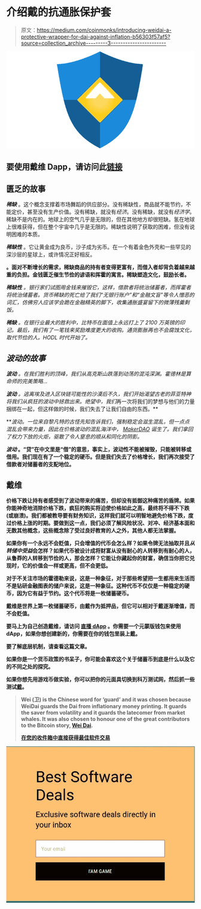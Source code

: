 # 介绍戴的抗通胀保护套

> 原文：<https://medium.com/coinmonks/introducing-weidai-a-protective-wrapper-for-dai-against-inflation-b56303f57af5?source=collection_archive---------3----------------------->

![](img/980fcd64629c5159a3eacf0f11885afc.png)

## 要使用戴维 Dapp，请访问此[链接](http://weidaidapp.com)

## 匮乏的故事

***稀缺*** 。这个概念支撑着市场舞蹈的供应部分。没有稀缺性，商品就不能节约，不能定价，甚至没有生产价值。没有稀缺，就没有*经济*。没有稀缺，就没有*经济学*。稀缺不是内在的。地球上的空气几乎是无限的，但在其他地方却很短缺。氢在地球上很难获得，但在整个宇宙中几乎是无限的。稀缺性说明了获取的困难，但没有说明困难的本质。

***稀缺性*** 。它让黄金成为良币，沙子成为劣币。在一个有着金色外壳和一些罕见的深沙层的星球上，或许情况正好相反。

**。面对不断增长的需求，稀缺商品的持有者变得更富有，而借入者却背负着越来越重的负担。金钱匮乏催生节俭的谚语和挥霍的寓言。稀缺塑造文化，鼓励长者。**

****稀缺性*** 。银行家们试图用金钱来摧毁它，这样，借款者将统治储蓄者，而挥霍者将统治储蓄者。货币稀缺的死亡给了我们“无银行账户”和“金融文盲”等令人憎恶的词汇，仿佛穷人应该学会跪在金融精英的脚下，收集通胀盛宴留下的微薄残羹剩饭。*

****稀缺*** 。在银行业最大的胜利中，比特币在面值上永远打上了 2100 万英镑的印记。最后，我们有了一笔钱来奖励难度更大的收购。通货膨胀再也不会腐蚀文化，取代节俭的人。HODL 时代开始了。*

## *波动的故事*

****波动*** 。在我们胜利的顶峰，我们从高克斯山跌落到动荡的混沌深渊。霍德林是算命师的完美策略…*

****波动*** 。逃离埃及进入区块链可能性的沙漠后不久，我们开始渴望古老的菲亚特神将我们从疯狂的波动中拯救出来。绝望中，我们*再一次将我们的梦想与他们的力量捆绑在一起，但这样做的时候，我们失去了让我们自由的东西。**

***波动。*一位来自黎凡特的古怪先知告诉我们，强制稳定会滋生混乱，但一点点混乱会带来力量，因此在价格波动的混乱海洋中， [MakerDAO](https://dai.makerdao.com) 诞生了。我们拿回了权力下放的火炬，驱散了令人窒息的顺从和同化的阴影。**

*****波动*** 。“贷”在中文里是“借”的意思，事实上，波动性不能被摧毁，只能被转移或借用。我们现在有了一个稳定的硬币。但是我们失去了价格增长，我们再次接受了借款者对储蓄者的支配地位。**

## **戴维**

**价格下跌让持有者感受到了波动带来的痛苦，但却没有抵御这种痛苦的盾牌。如果你能神奇地消除价格下跌，疯狂的购买将迫使价格如此之高，最终将不得不下跌(或崩溃)。我们都被教导要有财务知识，这样我们就可以明智地避免价格下跌，度过价格上涨的时期。要做到这一点，我们必须了解风险状况、对冲、经济基本面和无数其他概念，这些概念除了受过良好教育的人之外，其他人都无法掌握。**

**如果你有一个永远不会贬值，只会增值的代币会怎么样？如果令牌无法抽取并且*从转储中受益*会怎样？如果代币被设计成将财富从没有耐心的人转移到有耐心的人，从鲁莽的人转移到节俭的人，那会怎样？它能让你藏起你的财富，确信当你把它兑现时，它的价值会一样或更高，但不会更低。**

**对于不关注市场的霍德勒来说，这是一种象征，对于那些希望把一生都用来生活而不是钻研金融图表的储户来说，这是一种象征。这种代币不仅仅是一种稳定的硬币，因为它有益于节约。这个代币将是一枚储蓄硬币。**

**戴维是世界上第一枚储蓄硬币，由戴作为抵押品，但它可以相对于戴逐渐增值，而不会贬值。**

**要马上为自己创造戴维，请访问 [**直播 dApp**](http://weidaidapp.com) 。你需要一个元蒙版钱包来使用 dApp，如果你想创建新的，你需要在你的钱包里装上戴。**

**要了解底层机制，请查看这篇文章。**

**如果你是一个货币政策的书呆子，你可能会喜欢这个关于储蓄币到底是什么以及它的不同之处的探究。**

**如果你想先用游戏币做实验，你可以把你的元面具切换到科万测试网，然后抓一些测试[戴](https://cdp.makerdao.com/)。**

> **Wei (卫) is the Chinese word for ‘guard’ and it was chosen because WeiDai guards the Dai from inflationary money printing. It guards the saver from volatility and it guards the latecomer from market whales. It was also chosen to honour one of the great contributors to the Bitcoin story, [Wei Dai](https://en.wikipedia.org/wiki/Wei_Dai).**
> 
> **[在您的收件箱中直接获得最佳软件交易](https://coincodecap.com/?utm_source=coinmonks)**

**[![](img/7c0b3dfdcbfea594cc0ae7d4f9bf6fcb.png)](https://coincodecap.com/?utm_source=coinmonks)**